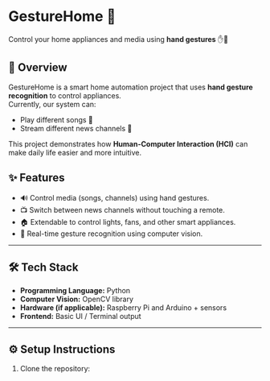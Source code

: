  # GestureHome 🎯  
Control your home appliances and media using **hand gestures** ✋🤖  

## 🚀 Overview  
GestureHome is a smart home automation project that uses **hand gesture recognition** to control appliances.  
Currently, our system can:  
- Play different songs 🎵  
- Stream different news channels 📰  

This project demonstrates how **Human-Computer Interaction (HCI)** can make daily life easier and more intuitive.


## ✨ Features  
- 🔊 Control media (songs, channels) using hand gestures.  
- 📺 Switch between news channels without touching a remote.  
- 🏠 Extendable to control lights, fans, and other smart appliances.  
- 🎥 Real-time gesture recognition using computer vision.  

---

## 🛠 Tech Stack  
- **Programming Language:** Python 
- **Computer Vision:** OpenCV library
- **Hardware (if applicable):** Raspberry Pi and Arduino + sensors  
- **Frontend:** Basic UI / Terminal output  

---

## ⚙️ Setup Instructions  
1. Clone the repository:  
   ```bash
 
